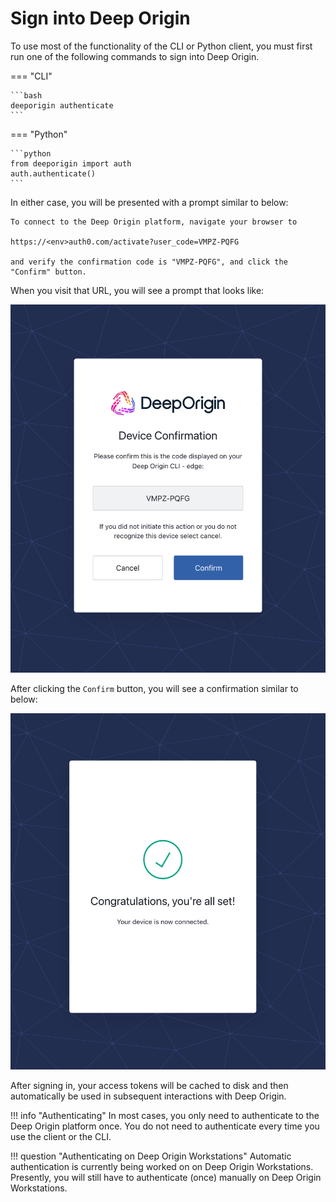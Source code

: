 # Sign into Deep Origin

To use most of the functionality of the CLI or Python client, you must first run one of the following commands to sign into Deep Origin.

=== "CLI"

    ```bash
    deeporigin authenticate
    ```

=== "Python"

    ```python
    from deeporigin import auth
    auth.authenticate()
    ```

In either case, you will be presented with a prompt similar to below:

```
To connect to the Deep Origin platform, navigate your browser to 

https://<env>auth0.com/activate?user_code=VMPZ-PQFG

and verify the confirmation code is "VMPZ-PQFG", and click the "Confirm" button.

```

When you visit that URL, you will see a prompt that looks like:

![](../images/auth-code.png)

After clicking the `Confirm` button, you will see a confirmation similar to below:

![](../images/auth-confirm.png)

After signing in, your access tokens will be cached to disk and then automatically
be used in subsequent interactions with Deep Origin.

!!! info "Authenticating"
    In most cases, you only need to authenticate to the Deep Origin platform once.
    You do not need to authenticate every time you use the client or the CLI.


!!! question "Authenticating on Deep Origin Workstations"
    Automatic authentication is currently being worked on on Deep Origin Workstations. Presently, you will still have to authenticate (once) manually on Deep Origin Workstations.
